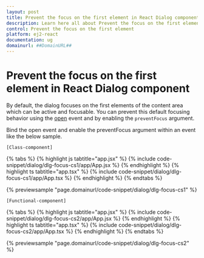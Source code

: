 ```yaml
---
layout: post
title: Prevent the focus on the first element in React Dialog component | Syncfusion
description: Learn here all about Prevent the focus on the first element in Syncfusion React Dialog component of Syncfusion Essential JS 2 and more.
control: Prevent the focus on the first element 
platform: ej2-react
documentation: ug
domainurl: ##DomainURL##
---
```


# Prevent the focus on the first element in React Dialog component

By default, the dialog focuses on the first elements of the content area which can be active and focusable. You can prevent this default focusing behavior using the [open](https://ej2.syncfusion.com/react/documentation/api/dialog/#open) event and by enabling the `preventFocus` argument.

Bind the open event and enable the preventFocus argument within an event like the below sample.

`[Class-component]`

{% tabs %}
{% highlight js tabtitle="app.jsx" %}
{% include code-snippet/dialog/dlg-focus-cs1/app/App.jsx %}
{% endhighlight %}
{% highlight ts tabtitle="app.tsx" %}
{% include code-snippet/dialog/dlg-focus-cs1/app/App.tsx %}
{% endhighlight %}
{% endtabs %}

 {% previewsample "page.domainurl/code-snippet/dialog/dlg-focus-cs1" %}

`[Functional-component]`

{% tabs %}
{% highlight js tabtitle="app.jsx" %}
{% include code-snippet/dialog/dlg-focus-cs2/app/App.jsx %}
{% endhighlight %}
{% highlight ts tabtitle="app.tsx" %}
{% include code-snippet/dialog/dlg-focus-cs2/app/App.tsx %}
{% endhighlight %}
{% endtabs %}

 {% previewsample "page.domainurl/code-snippet/dialog/dlg-focus-cs2" %}